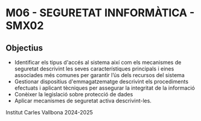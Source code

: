 # M06 - SEGURETAT INNFORMÀTICA - SMX02

## Objectius
- Identificar els tipus d'accés al sistema així com els mecanismes de seguretat descrivint les
seves característiques principals i eines associades més comunes per garantir l’ús dels recursos
del sistema
- Gestionar dispositius d'emmagatzematge descrivint els procediments efectuats i aplicant
tècniques per assegurar la integritat de la informació
- Conèixer la legislació sobre protecció de dades
- Aplicar mecanismes de seguretat activa descrivint-les.

Institut Carles Vallbona 2024-2025
